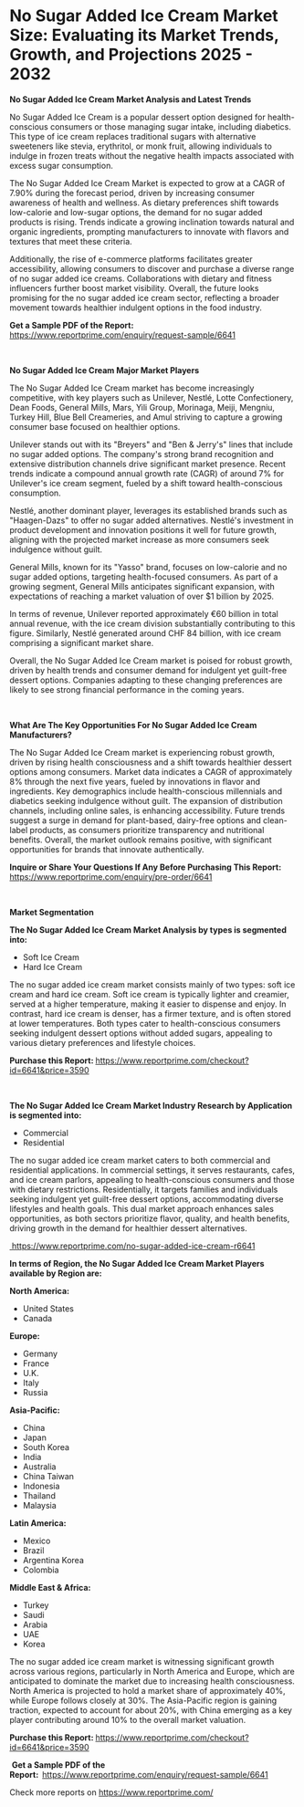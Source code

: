 <p><h1>No Sugar Added Ice Cream Market Size: Evaluating its Market Trends, Growth, and Projections 2025 - 2032</h1></p><p><strong>No Sugar Added Ice Cream Market Analysis and Latest Trends</strong></p>
<p><p>No Sugar Added Ice Cream is a popular dessert option designed for health-conscious consumers or those managing sugar intake, including diabetics. This type of ice cream replaces traditional sugars with alternative sweeteners like stevia, erythritol, or monk fruit, allowing individuals to indulge in frozen treats without the negative health impacts associated with excess sugar consumption.</p><p>The No Sugar Added Ice Cream Market is expected to grow at a CAGR of 7.90% during the forecast period, driven by increasing consumer awareness of health and wellness. As dietary preferences shift towards low-calorie and low-sugar options, the demand for no sugar added products is rising. Trends indicate a growing inclination towards natural and organic ingredients, prompting manufacturers to innovate with flavors and textures that meet these criteria. </p><p>Additionally, the rise of e-commerce platforms facilitates greater accessibility, allowing consumers to discover and purchase a diverse range of no sugar added ice creams. Collaborations with dietary and fitness influencers further boost market visibility. Overall, the future looks promising for the no sugar added ice cream sector, reflecting a broader movement towards healthier indulgent options in the food industry.</p></p>
<p><strong>Get a Sample PDF of the Report:&nbsp;</strong> <a href="https://www.reportprime.com/enquiry/request-sample/6641?utm_campaign=3184&utm_medium=2&utm_source=Github&utm_content=ia&utm_term=19032025&utm_id=no-sugar-added-ice-cream">https://www.reportprime.com/enquiry/request-sample/6641</a></p>
<p>&nbsp;</p>
<p><strong>No Sugar Added Ice Cream Major Market Players</strong></p>
<p><p>The No Sugar Added Ice Cream market has become increasingly competitive, with key players such as Unilever, Nestlé, Lotte Confectionery, Dean Foods, General Mills, Mars, Yili Group, Morinaga, Meiji, Mengniu, Turkey Hill, Blue Bell Creameries, and Amul striving to capture a growing consumer base focused on healthier options.</p><p>Unilever stands out with its "Breyers" and "Ben & Jerry's" lines that include no sugar added options. The company's strong brand recognition and extensive distribution channels drive significant market presence. Recent trends indicate a compound annual growth rate (CAGR) of around 7% for Unilever's ice cream segment, fueled by a shift toward health-conscious consumption.</p><p>Nestlé, another dominant player, leverages its established brands such as "Haagen-Dazs" to offer no sugar added alternatives. Nestlé's investment in product development and innovation positions it well for future growth, aligning with the projected market increase as more consumers seek indulgence without guilt.</p><p>General Mills, known for its "Yasso" brand, focuses on low-calorie and no sugar added options, targeting health-focused consumers. As part of a growing segment, General Mills anticipates significant expansion, with expectations of reaching a market valuation of over $1 billion by 2025.</p><p>In terms of revenue, Unilever reported approximately €60 billion in total annual revenue, with the ice cream division substantially contributing to this figure. Similarly, Nestlé generated around CHF 84 billion, with ice cream comprising a significant market share. </p><p>Overall, the No Sugar Added Ice Cream market is poised for robust growth, driven by health trends and consumer demand for indulgent yet guilt-free dessert options. Companies adapting to these changing preferences are likely to see strong financial performance in the coming years.</p></p>
<p>&nbsp;</p>
<p><strong>What Are The Key Opportunities For No Sugar Added Ice Cream Manufacturers?</strong></p>
<p><p>The No Sugar Added Ice Cream market is experiencing robust growth, driven by rising health consciousness and a shift towards healthier dessert options among consumers. Market data indicates a CAGR of approximately 8% through the next five years, fueled by innovations in flavor and ingredients. Key demographics include health-conscious millennials and diabetics seeking indulgence without guilt. The expansion of distribution channels, including online sales, is enhancing accessibility. Future trends suggest a surge in demand for plant-based, dairy-free options and clean-label products, as consumers prioritize transparency and nutritional benefits. Overall, the market outlook remains positive, with significant opportunities for brands that innovate authentically.</p></p>
<p><strong>Inquire or Share Your Questions If Any Before Purchasing This Report:</strong> <a href="https://www.reportprime.com/enquiry/pre-order/6641?utm_campaign=3184&utm_medium=2&utm_source=Github&utm_content=ia&utm_term=19032025&utm_id=no-sugar-added-ice-cream">https://www.reportprime.com/enquiry/pre-order/6641</a></p>
<p>&nbsp;</p>
<p><strong>Market Segmentation</strong></p>
<p><strong>The No Sugar Added Ice Cream Market Analysis by types is segmented into:</strong></p>
<p><ul><li>Soft Ice Cream</li><li>Hard Ice Cream</li></ul></p>
<p><p>The no sugar added ice cream market consists mainly of two types: soft ice cream and hard ice cream. Soft ice cream is typically lighter and creamier, served at a higher temperature, making it easier to dispense and enjoy. In contrast, hard ice cream is denser, has a firmer texture, and is often stored at lower temperatures. Both types cater to health-conscious consumers seeking indulgent dessert options without added sugars, appealing to various dietary preferences and lifestyle choices.</p></p>
<p><strong>Purchase this Report:&nbsp;</strong><a href="https://www.reportprime.com/checkout?id=6641&price=3590&utm_campaign=3184&utm_medium=2&utm_source=Github&utm_content=ia&utm_term=19032025&utm_id=no-sugar-added-ice-cream">https://www.reportprime.com/checkout?id=6641&price=3590</a></p>
<p>&nbsp;</p>
<p><strong>The No Sugar Added Ice Cream Market Industry Research by Application is segmented into:</strong></p>
<p><ul><li>Commercial</li><li>Residential</li></ul></p>
<p><p>The no sugar added ice cream market caters to both commercial and residential applications. In commercial settings, it serves restaurants, cafes, and ice cream parlors, appealing to health-conscious consumers and those with dietary restrictions. Residentially, it targets families and individuals seeking indulgent yet guilt-free dessert options, accommodating diverse lifestyles and health goals. This dual market approach enhances sales opportunities, as both sectors prioritize flavor, quality, and health benefits, driving growth in the demand for healthier dessert alternatives.</p></p>
<p><a href="https://www.reportprime.com/no-sugar-added-ice-cream-r6641?utm_campaign=3184&utm_medium=2&utm_source=Github&utm_content=ia&utm_term=19032025&utm_id=no-sugar-added-ice-cream">&nbsp;https://www.reportprime.com/no-sugar-added-ice-cream-r6641</a></p>
<p><strong>In terms of Region, the No Sugar Added Ice Cream Market Players available by Region are:</strong></p>
<p>
    <p> <strong> North America: </strong>
        <ul>
            <li>United States</li>
            <li>Canada</li>
        </ul>
        </p> 
    <p> <strong> Europe: </strong>
        <ul>
            <li>Germany</li>
            <li>France</li>
            <li>U.K.</li>
            <li>Italy</li>
            <li>Russia</li>
        </ul>
        </p> 
    <p> <strong> Asia-Pacific: </strong>
        <ul>
            <li>China</li>
            <li>Japan</li>
            <li>South Korea</li>
            <li>India</li>
            <li>Australia</li>
            <li>China Taiwan</li>
            <li>Indonesia</li>
            <li>Thailand</li>
            <li>Malaysia</li>
        </ul>
        </p> 
    <p> <strong> Latin America: </strong>
        <ul>
            <li>Mexico</li>
            <li>Brazil</li>
            <li>Argentina Korea</li>
            <li>Colombia</li>
        </ul>
        </p> 
    <p> <strong> Middle East & Africa: </strong>
        <ul>
            <li>Turkey</li>
            <li>Saudi</li>
            <li>Arabia</li>
            <li>UAE</li>
            <li>Korea</li>
        </ul>
    </p>
    </p>
<p><p>The no sugar added ice cream market is witnessing significant growth across various regions, particularly in North America and Europe, which are anticipated to dominate the market due to increasing health consciousness. North America is projected to hold a market share of approximately 40%, while Europe follows closely at 30%. The Asia-Pacific region is gaining traction, expected to account for about 20%, with China emerging as a key player contributing around 10% to the overall market valuation.</p></p>
<p><strong>Purchase this Report: </strong><a href="https://www.reportprime.com/checkout?id=6641&price=3590&utm_campaign=3184&utm_medium=2&utm_source=Github&utm_content=ia&utm_term=19032025&utm_id=no-sugar-added-ice-cream">https://www.reportprime.com/checkout?id=6641&price=3590</a></p>
<p>&nbsp;<strong>Get a Sample PDF of the Report:&nbsp;&nbsp;</strong><a href="https://www.reportprime.com/enquiry/request-sample/6641?utm_campaign=3184&utm_medium=2&utm_source=Github&utm_content=ia&utm_term=19032025&utm_id=no-sugar-added-ice-cream">https://www.reportprime.com/enquiry/request-sample/6641</a></p>
<p><strong></strong></p>
<p>Check more reports on <a href="https://www.reportprime.com/?utm_campaign=3184&utm_medium=2&utm_source=Github&utm_content=ia&utm_term=19032025&utm_id=no-sugar-added-ice-cream">https://www.reportprime.com/</a></p>